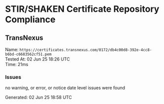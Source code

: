 # STIR/SHAKEN Certificate Repository Compliance

## TransNexus

Name: `https://certificates.transnexus.com/0172/db4c00d8-392e-4cc8-b6bd-c6683562cf51.pem`\
Tested At: 02 Jun 25 18:26 UTC\
Time: 21ms

### Issues

no warning, or error, or notice date level issues were found

Generated: 02 Jun 25 18:58 UTC